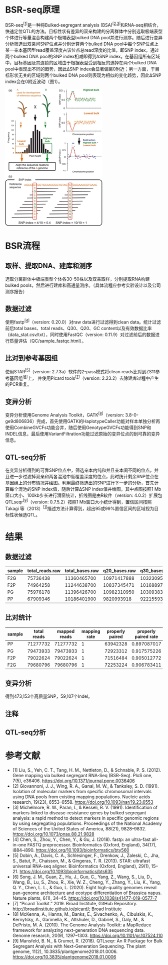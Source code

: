 # BSR-seq原理
BSR-seq<sup>[[1](#ref)]</sup>是一种将Bulked‐segregant analysis (BSA)<sup>[[2](#ref),[3](#ref)]</sup>和RNA-seq相结合，快速定位QTL的方法。目标性状有差异的双亲构建的分离群体中分别选取极端表型个体进行等量混合构建两个极端表型bulked DNA pool并进行测序。随后进行变异分析筛选出双亲间SNP位点并分别计算两个bulked DNA pool中每个SNP位点上某一亲本基因型read覆盖深度占该位点总read深度的比值，即SNP index，通过两个bulked DNA pool的SNP index相减即得到ΔSNP index。在基因组所有区域中，目标基因及其连锁的区域由于根据表型受到相反的选择在两个bulked DNA pool中表现出不同的趋势，因此ΔSNP index会显著偏离0附近；另一方面，于目标形状无关的区域则两个bulked DNA pool则表现为相似的变化趋势，因此ΔSNP index会在0附近波动（图1）。

![图1 QTL-seq原理示意图](./image/BSR原理.png)

# BSR流程
## 取样、提取DNA、建库和测序
选取分离群体中极端表型个体各30-50株以及双亲取样，分别提取RNA构建bulked pools，然后进行建库和高通量测序。（具体流程应参考实验设计以及公司测序报告）
## 数据过滤
使用fastp<sup>[[4](#ref)]</sup>（version: 0.20.0）对raw data进行过滤得到clean data。统计过滤前后total bases、total reads、Q30、Q20、GC content以及有效数据比率（data_stat.csv/txt），同时使用FastQC（version: 0.11.9）对过滤前后的数据进行质量评估（QC/sample_fastqc.html）。
## 比对到参考基因组
使用STAR<sup>[[5](#ref)]</sup>（version: 2.7.3a）软件的2-pass模式将clean reads比对到ZS11参考基因组<sup>[[6](#ref)]</sup>上， 并使用Picard tools<sup>[[7](#ref)]</sup>（version: 2.23.2）去除建库过程中产生的PCR重复。
## 变异分析
变异分析使用Genome Analysis Toolkit，GATK<sup>[[8](#ref)]</sup>（version: 3.8-0-ge9d806836）完成，首先使用GATK的HaplotypeCaller功能对样本单独分析再使用CombineGVCFs功能合并，随后使用GenotypeGVCFs功能得到SNP和INDEL信息，最后使用VariantFiltration功能过滤原始的变异位点的到可靠的变异信息。
## QTL-seq分析
在变异分析得到的可靠SNP位点中，筛选亲本内纯和并且亲本间不同的位点，并且进一步过滤掉双亲和两各混池中低覆盖深度的位点，此时统计剩余SNP位点在基因组上的分布情况并绘图。利用最终筛选出的SNP进行下一步的分析，首先计算每个混池的SNP index值，随后计算ΔSNP index值并绘图，其中点图按照1 Mb窗口大小、100kb步长进行滑窗统计，折线图是由R软件（version: 4.0.2）扩展包QTLseqr<sup>[[9](#ref)]</sup>（version: 0.7.5.2）按照1 Mb窗口大小统计得到，置信区间按照Takagi 等（2013）<sup>[[1](#ref)]</sup>描述方法计算得到，超出95或99%置信区间的区域视为目标性状候选QTL。

# 结果
## 数据过滤

| sample | total_reads.raw | total_bases.raw | q20_bases.raw | q30_bases.raw | q20_rate.raw | q30_rate.raw | read1_mean_length.raw | read2_mean_length.raw | gc_content.raw | total_reads.clean | total_bases.clean | q20_bases.clean | q30_bases.clean | q20_rate.clean | q30_rate.clean | read1_mean_length.clean | read2_mean_length.clean | gc_content.clean | effective.rate |
| ------ | --------------- | --------------- | ------------- | ------------- | ------------ | ------------ | --------------------- | --------------------- | -------------- | ----------------- | ----------------- | --------------- | --------------- | -------------- | -------------- | ----------------------- | ----------------------- | ---------------- | -------------- |
| F2G    | 75736438        | 11360465700     | 10971417888   | 10323095953   | 0.965754     | 0.908686     | 150                   | 150                   | 0.482547       | 75353322          | 11296888304       | 10925612293     | 10285775631     | 0.967135       | 0.910496       | 149                     | 149                     | 0.48282          | 0.994403628    |
| F2P    | 74964258        | 11244638700     | 10837345471   | 10168897505   | 0.963779     | 0.904333     | 150                   | 150                   | 0.482165       | 74574544          | 11180234662       | 10790807296     | 10131010424     | 0.965168       | 0.906154       | 149                     | 149                     | 0.482399         | 0.994272467    |
| PG     | 75976178        | 11396426700     | 10982310950   | 10309383901   | 0.963663     | 0.904615     | 150                   | 150                   | 0.482663       | 75562076          | 11327978100       | 10933119926     | 10269449665     | 0.965143       | 0.906556       | 149                     | 149                     | 0.482908         | 0.993993854    |
| PP     | 67909346        | 10186401900     | 9820993918    | 9221559359    | 0.964128     | 0.905281     | 150                   | 150                   | 0.48069        | 67532438          | 10124080079       | 9776029146      | 9184920762      | 0.965621       | 0.907235       | 149                     | 149                     | 0.480973         | 0.993881861    |

## 比对统计

| sample | total reads | mapped reads | mapping rate | properly paired | properly paired rate |
| ------ | ----------- | ------------ | ------------ | --------------- | -------------------- |
| PP     | 71277732    | 71277732     | 1            | 63942328        | 0.897087017          |
| PG     | 79473933    | 79473933     | 1            | 72923312        | 0.917575226          |
| F2P    | 79022624    | 79022624     | 1            | 71516484        | 0.905012772          |
| F2G    | 79680796    | 79680796     | 1            | 72253224        | 0.906783411          |

## 变异分析
得到473,153个高质量SNP，59,107个Indel。
## 注释

## QTL-seq分析

# 参考文献
- [1]	Liu, S., Yeh, C. T., Tang, H. M., Nettleton, D., & Schnable, P. S. (2012). Gene mapping via bulked segregant RNA-Seq (BSR-Seq). PloS one, 7(5), e36406. https://doi.org/10.1371/journal.pone.0036406
- [2]	Giovannoni, J. J., Wing, R. A., Ganal, M. W., & Tanksley, S. D. (1991). Isolation of molecular markers from specific chromosomal intervals using DNA pools from existing mapping populations. Nucleic acids research, 19(23), 6553–6558. https://doi.org/10.1093/nar/19.23.6553
- [3]	Michelmore, R. W., Paran, I., & Kesseli, R. V. (1991). Identification of markers linked to disease-resistance genes by bulked segregant analysis: a rapid method to detect markers in specific genomic regions by using segregating populations. Proceedings of the National Academy of Sciences of the United States of America, 88(21), 9828–9832. https://doi.org/10.1073/pnas.88.21.9828
- [4]	Chen, S., Zhou, Y., Chen, Y., & Gu, J. (2018). fastp: an ultra-fast all-in-one FASTQ preprocessor. Bioinformatics (Oxford, England), 34(17), i884–i890. https://doi.org/10.1093/bioinformatics/bty560
- [5]	Dobin, A., Davis, C. A., Schlesinger, F., Drenkow, J., Zaleski, C., Jha, S., Batut, P., Chaisson, M., & Gingeras, T. R. (2013). STAR: ultrafast universal RNA-seq aligner. Bioinformatics (Oxford, England), 29(1), 15–21. https://doi.org/10.1093/bioinformatics/bts635
- [6]	Song, J. M., Guan, Z., Hu, J., Guo, C., Yang, Z., Wang, S., Liu, D., Wang, B., Lu, S., Zhou, R., Xie, W. Z., Cheng, Y., Zhang, Y., Liu, K., Yang, Q. Y., Chen, L. L., & Guo, L. (2020). Eight high-quality genomes reveal pan-genome architecture and ecotype differentiation of Brassica napus. Nature plants, 6(1), 34–45. https://doi.org/10.1038/s41477-019-0577-7
- [7]	“Picard Toolkit.” 2019. Broad Institute, GitHub Repository. http://broadinstitute.github.io/picard/; Broad Institute
- [8]	McKenna, A., Hanna, M., Banks, E., Sivachenko, A., Cibulskis, K., Kernytsky, A., Garimella, K., Altshuler, D., Gabriel, S., Daly, M., & DePristo, M. A. (2010). The Genome Analysis Toolkit: a MapReduce framework for analyzing next-generation DNA sequencing data. Genome research, 20(9), 1297–1303. https://doi.org/10.1101/gr.107524.110
- [9]	Mansfeld, B. N., & Grumet, R. (2018). QTLseqr: An R Package for Bulk Segregant Analysis with Next-Generation Sequencing. The plant genome, 11(2), 10.3835/plantgenome2018.01.0006. https://doi.org/10.3835/plantgenome2018.01.0006